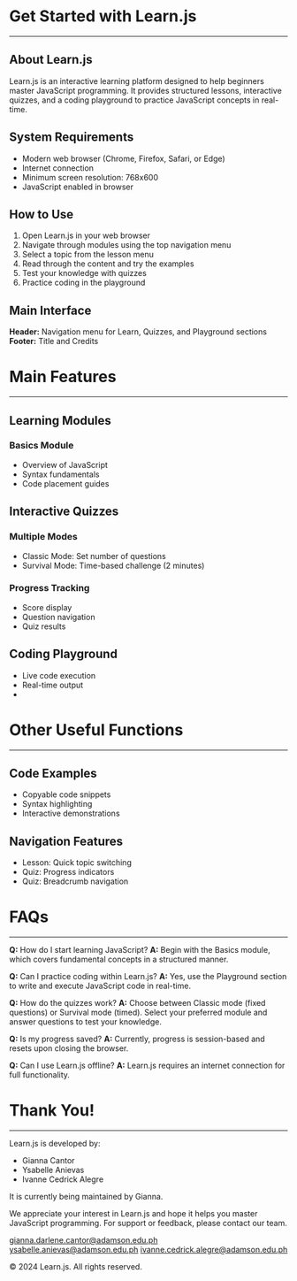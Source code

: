 # Get Started with Learn.js
---
## About Learn.js
Learn.js is an interactive learning platform designed to help beginners master JavaScript programming. It provides structured lessons, interactive quizzes, and a coding playground to practice JavaScript concepts in real-time.

## System Requirements
- Modern web browser (Chrome, Firefox, Safari, or Edge)
- Internet connection
- Minimum screen resolution: 768x600
- JavaScript enabled in browser

## How to Use
1. Open Learn.js in your web browser
2. Navigate through modules using the top navigation menu
3. Select a topic from the lesson menu
4. Read through the content and try the examples
5. Test your knowledge with quizzes
6. Practice coding in the playground

## Main Interface
**Header:** Navigation menu for Learn, Quizzes, and Playground sections
**Footer:** Title and Credits

# Main Features
---
## Learning Modules
### Basics Module
- Overview of JavaScript
- Syntax fundamentals
- Code placement guides
## Interactive Quizzes
### Multiple Modes
- Classic Mode: Set number of questions
- Survival Mode: Time-based challenge (2 minutes)
### Progress Tracking
- Score display
- Question navigation
- Quiz results
## Coding Playground
- Live code execution
- Real-time output
- 
# Other Useful Functions
---
## Code Examples
- Copyable code snippets
- Syntax highlighting
- Interactive demonstrations
## Navigation Features
- Lesson: Quick topic switching
- Quiz: Progress indicators
- Quiz: Breadcrumb navigation

# FAQs
---
**Q:** How do I start learning JavaScript?
**A:** Begin with the Basics module, which covers fundamental concepts in a structured manner.

**Q:** Can I practice coding within Learn.js?
**A:** Yes, use the Playground section to write and execute JavaScript code in real-time.

**Q:** How do the quizzes work?
**A:** Choose between Classic mode (fixed questions) or Survival mode (timed). Select your preferred module and answer questions to test your knowledge.

**Q:** Is my progress saved?
**A:** Currently, progress is session-based and resets upon closing the browser.

**Q:** Can I use Learn.js offline?
**A:** Learn.js requires an internet connection for full functionality.

# Thank You!
---
Learn.js is developed by:

- Gianna Cantor
- Ysabelle Anievas
- Ivanne Cedrick Alegre

It is currently being maintained by Gianna.

We appreciate your interest in Learn.js and hope it helps you master JavaScript programming. For support or feedback, please contact our team.

gianna.darlene.cantor@adamson.edu.ph
ysabelle.anievas@adamson.edu.ph
ivanne.cedrick.alegre@adamson.edu.ph

© 2024 Learn.js. All rights reserved.
